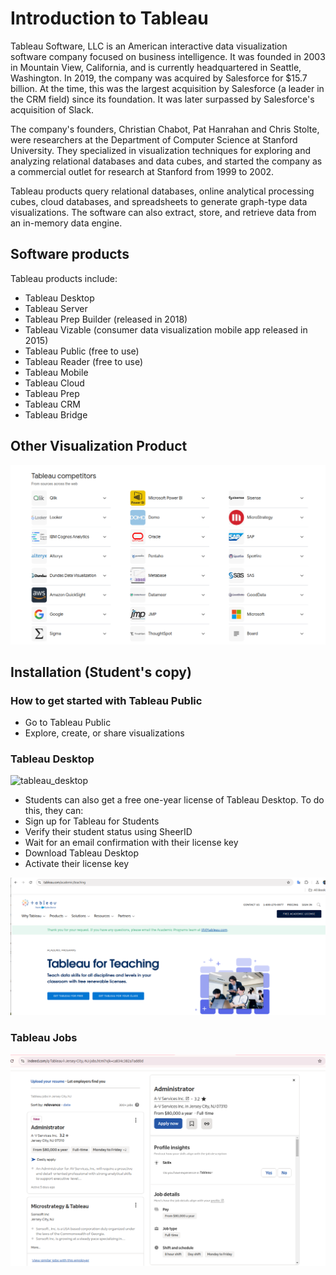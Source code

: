 # Introduction to Tableau

Tableau Software, LLC is an American interactive data visualization software company focused on business intelligence. It was founded in 2003 in Mountain View, California, and is currently headquartered in Seattle, Washington. In 2019, the company was acquired by Salesforce for $15.7 billion. At the time, this was the largest acquisition by Salesforce (a leader in the CRM field) since its foundation. It was later surpassed by Salesforce's acquisition of Slack.

The company's founders, Christian Chabot, Pat Hanrahan and Chris Stolte, were researchers at the Department of Computer Science at Stanford University. They specialized in visualization techniques for exploring and analyzing relational databases and data cubes, and started the company as a commercial outlet for research at Stanford from 1999 to 2002.

Tableau products query relational databases, online analytical processing cubes, cloud databases, and spreadsheets to generate graph-type data visualizations. The software can also extract, store, and retrieve data from an in-memory data engine.

## Software products

Tableau products include:

* Tableau Desktop
* Tableau Server
* Tableau Prep Builder (released in 2018)
* Tableau Vizable (consumer data visualization mobile app released in 2015)
* Tableau Public (free to use)
* Tableau Reader (free to use)
* Tableau Mobile
* Tableau Cloud
* Tableau Prep
* Tableau CRM
* Tableau Bridge

## Other Visualization Product

![data_visualization_products](../../../images/data_visualization/data_visualization_products.png)

## Installation (Student's copy)

### How to get started with Tableau Public

* Go to Tableau Public
* Explore, create, or share visualizations

### Tableau Desktop

![tableau_desktop](tableau_desktop.png)

* Students can also get a free one-year license of Tableau Desktop. To do this, they can: 
* Sign up for Tableau for Students
* Verify their student status using SheerID
* Wait for an email confirmation with their license key
* Download Tableau Desktop
* Activate their license key

![license_confirmation](../../../images/data_visualization/license_confirmation.png)

### Tableau Jobs

![Tableau_job](../../../images/data_visualization/Tableau_job.png)